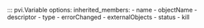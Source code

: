 ::: pvi.Variable
    options:
        inherited_members:
            - name
            - objectName
            - descriptor
            - type
            - errorChanged
            - externalObjects
            - status
            - kill
